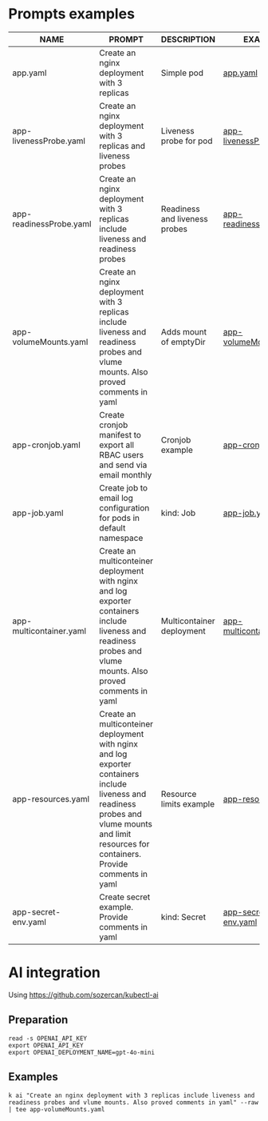 # Prompts examples

|NAME|PROMPT|DESCRIPTION|EXAMPLE|
|----|------|-----------|-------|
|app.yaml|Create an nginx deployment with 3 replicas|Simple pod|[app.yaml](app.yaml)|
|app-livenessProbe.yaml|Create an nginx deployment with 3 replicas and liveness probes|Liveness probe for pod|[app-livenessProbe.yaml](app-livenessProbe.yaml)| 
|app-readinessProbe.yaml|Create an nginx deployment with 3 replicas include liveness and readiness probes|Readiness and liveness probes|[app-readinessProbe.yaml](app-readinessProbe.yaml)|
|app-volumeMounts.yaml|Create an nginx deployment with 3 replicas include liveness and readiness probes and vlume mounts. Also proved comments in yaml|Adds mount of emptyDir|[app-volumeMounts.yaml](app-volumeMounts.yaml)|
|app-cronjob.yaml|Create cronjob manifest to export all RBAC users and send via email monthly|Cronjob example|[app-cronjob.yaml](app-cronjob.yaml)|
|app-job.yaml|Create job to email log configuration for pods in default namespace|kind: Job|[app-job.yaml](app-job.yaml)|
|app-multicontainer.yaml|Create an multiconteiner deployment with nginx and log exporter containers include liveness and readiness probes and vlume mounts. Also proved comments in yaml|Multicontainer deployment|[app-multicontainer.yaml](app-multicontainer.yaml)|
|app-resources.yaml|Create an multiconteiner deployment with nginx and log exporter containers include liveness and readiness probes and vlume mounts and limit resources for containers. Provide comments in yaml|Resource limits example|[app-resources.yaml](app-resources.yaml)|
|app-secret-env.yaml|Create secret example. Provide comments in yaml|kind: Secret|[app-secret-env.yaml](app-secret-env.yaml)|

# AI integration
Using https://github.com/sozercan/kubectl-ai
## Preparation
```
read -s OPENAI_API_KEY
export OPENAI_API_KEY
export OPENAI_DEPLOYMENT_NAME=gpt-4o-mini
```
## Examples
```
k ai "Create an nginx deployment with 3 replicas include liveness and readiness probes and vlume mounts. Also proved comments in yaml" --raw | tee app-volumeMounts.yaml
```